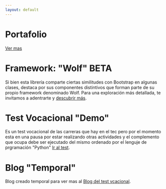```yaml
---
layout: default
---
```


# Portafolio
[Ver mas](./portafolio.html)

# Framework: "Wolf" BETA
Si bien esta librería comparte ciertas similitudes con Bootstrap en algunas clases, destaca por sus componentes distintivos que forman parte de su propio framework denominado Wolf. Para una exploración más detallada, te invitamos a adentrarte y [descubrir más](./wolf.html). 

# Test Vocacional "Demo"
Es un test vocacional de las carreras que hay en el tec pero por el momento esta en una pausa por estar realizando otras actividades y el complemento que ocupa debe ser ejecutado del mismo ordenado por el lenguje de prgramaci&#243;n "Python" [Ir al test](./IA/index.html).

# Blog "Temporal"
Blog creado temporal para ver mas al 
[Blog del test vcacional](./blog.html).


<!--
| head1        | head two          | three |
|:-------------|:------------------|:------|
| ok           | good swedish fish | nice  |
| out of stock | good and plenty   | nice  |
| ok           | good `oreos`      | hmm   |
| ok           | good `zoute` drop | yumm  |


### And a nested list:

- level 1 item
  - level 2 item
  - level 2 item
    - level 3 item
    - level 3 item
- level 1 item
  - level 2 item
  - level 2 item
  - level 2 item
- level 1 item
  - level 2 item
  - level 2 item
- level 1 item

### Small image

![Octocat](https://github.githubassets.com/images/icons/emoji/octocat.png)


### Definition lists can be used with HTML syntax.

<dl>
<dt>Name</dt>
<dd>Godzilla</dd>
<dt>Born</dt>
<dd>1952</dd>
<dt>Birthplace</dt>
<dd>Japan</dd>
<dt>Color</dt>
<dd>Green</dd>
</dl>-->
